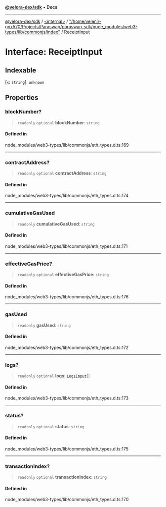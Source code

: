 [**@velora-dex/sdk**](../../../../README.md) • **Docs**

***

[@velora-dex/sdk](../../../../globals.md) / [\<internal\>](../../../README.md) / ["/home/velenir-gnx570/Projects/Paraswap/paraswap-sdk/node\_modules/web3-types/lib/commonjs/index"](../README.md) / ReceiptInput

# Interface: ReceiptInput

## Indexable

 \[`x`: `string`\]: `unknown`

## Properties

### blockNumber?

> `readonly` `optional` **blockNumber**: `string`

#### Defined in

node\_modules/web3-types/lib/commonjs/eth\_types.d.ts:169

***

### contractAddress?

> `readonly` `optional` **contractAddress**: `string`

#### Defined in

node\_modules/web3-types/lib/commonjs/eth\_types.d.ts:174

***

### cumulativeGasUsed

> `readonly` **cumulativeGasUsed**: `string`

#### Defined in

node\_modules/web3-types/lib/commonjs/eth\_types.d.ts:171

***

### effectiveGasPrice?

> `readonly` `optional` **effectiveGasPrice**: `string`

#### Defined in

node\_modules/web3-types/lib/commonjs/eth\_types.d.ts:176

***

### gasUsed

> `readonly` **gasUsed**: `string`

#### Defined in

node\_modules/web3-types/lib/commonjs/eth\_types.d.ts:172

***

### logs?

> `readonly` `optional` **logs**: [`LogsInput`](LogsInput.md)[]

#### Defined in

node\_modules/web3-types/lib/commonjs/eth\_types.d.ts:173

***

### status?

> `readonly` `optional` **status**: `string`

#### Defined in

node\_modules/web3-types/lib/commonjs/eth\_types.d.ts:175

***

### transactionIndex?

> `readonly` `optional` **transactionIndex**: `string`

#### Defined in

node\_modules/web3-types/lib/commonjs/eth\_types.d.ts:170
